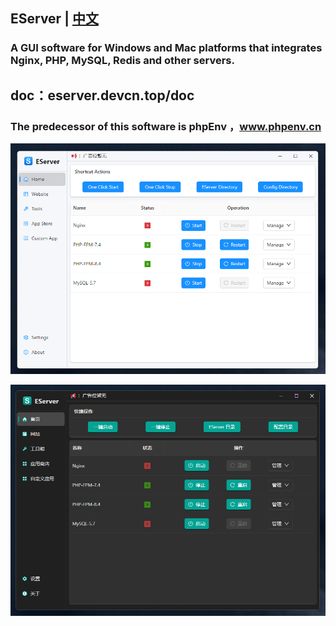 ## EServer | [中文](https://github.com/xianyunleo/EServer/blob/master/README_zh.md)
### A GUI software for Windows and Mac platforms that integrates Nginx, PHP, MySQL, Redis and other servers.

## doc：eserver.devcn.top/doc

### The predecessor of this software is phpEnv ，www.phpenv.cn

![app](https://github.com/xianyunleo/EServer/raw/master/screenshots/app-en.png)

![界面](https://github.com/xianyunleo/EServer/raw/master/screenshots/app.png)
